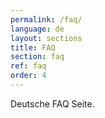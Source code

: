 ```yaml
---
permalink: /faq/
language: de
layout: sections
title: FAQ
section: faq
ref: faq
order: 4
---
```


Deutsche FAQ Seite.
